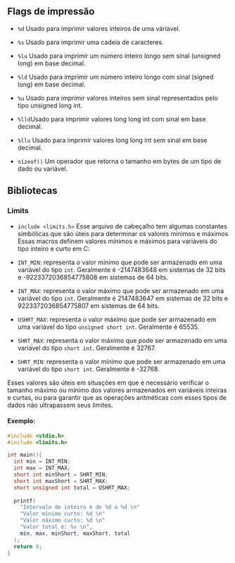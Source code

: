 ## Flags de impressão

- `%d` Usado para imprimir valores inteiros de uma váriavel.

- `%s` Usado para imprimir uma cadeia de caracteres.

- `%lu` Usado para imprimir um número inteiro longo sem sinal (unsigned long) em base decimal. 

- `%ld` Usado para imprimir um número inteiro longo com sinal (signed long) em base decimal.

- `%u` Usado para imprimir valores inteiros sem sinal representados pelo tipo unsigned long int.

- `%lld`Usado para imprimir valores long long int com sinal em base decimal.

- `%llu` Usado para imprimir valores long long int sem sinal em base decimal.

- `sizeof()` Um operador que retorna o tamanho em bytes de um tipo de dado ou variável. 

## Bibliotecas

### Limits
- `include <limits.h>` Esse arquivo de cabeçalho tem algumas constantes simbólicas que são úteis para determinar os valores mínimos e máximos 
  Essas macros definem valores mínimos e máximos para variáveis do tipo inteiro e curto em C:

- `INT_MIN`: representa o valor mínimo que pode ser armazenado em uma variável do tipo `int`. Geralmente é -2147483648 em sistemas de 32 bits e -9223372036854775808 em sistemas de 64 bits.
- `INT_MAX`: representa o valor máximo que pode ser armazenado em uma variável do tipo `int`. Geralmente é 2147483647 em sistemas de 32 bits e 9223372036854775807 em sistemas de 64 bits.
- `USHRT_MAX`: representa o valor máximo que pode ser armazenado em uma variável do tipo `unsigned short int`. Geralmente é 65535.
- `SHRT_MAX`: representa o valor máximo que pode ser armazenado em uma variável do tipo `short int`. Geralmente é 32767.
- `SHRT_MIN`: representa o valor mínimo que pode ser armazenado em uma variável do tipo `short int`. Geralmente é -32768.

Esses valores são úteis em situações em que é necessário verificar o tamanho máximo ou mínimo dos valores armazenados em variáveis inteiras e curtas, ou para garantir que as operações aritméticas com esses tipos de dados não ultrapassem seus limites.

#### Exemplo:
  ```c
  #include <stdio.h>
  #include <limits.h>

  int main(){
    int min = INT_MIN;
    int max = INT_MAX;
    short int minShort = SHRT_MIN;
    short int maxShort = SHRT_MAX;
    short unsigned int total = USHRT_MAX;
    
    printf(
      "Intervalo de inteiro é de %d a %d \n"
      "Valor mínimo curto: %d \n"
      "Valor máximo curto: %d \n"
      "Valor total é: %u \n",
      min, max, minShort, maxShort, total
    );
    return 0;
  }
  ```
